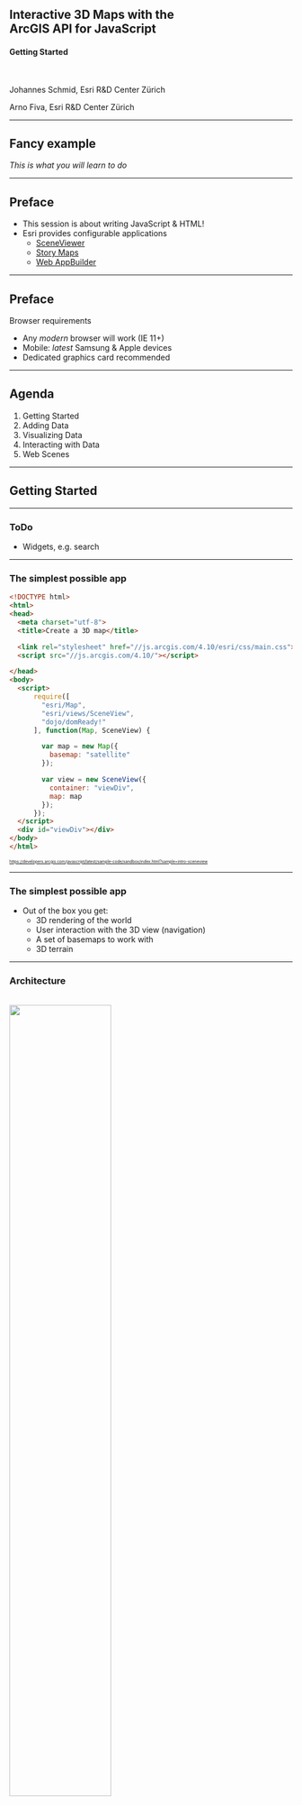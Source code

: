 
<!-- .slide: data-background="images/bg-1.png" -->

## Interactive 3D Maps with the<br/> ArcGIS API for JavaScript

#### Getting Started

<br />

<p>Johannes Schmid, Esri R&amp;D Center Z&uuml;rich</p>
<p>Arno Fiva, Esri R&amp;D Center Z&uuml;rich</p>

---

<!-- .slide: data-background="images/bg-4.png" -->

## Fancy example

<i>This is what you will learn to do</i>

---

<!-- .slide: data-background="images/bg-2.png" -->

## Preface

- This session is about writing JavaScript & HTML!
- Esri provides configurable applications
  - [SceneViewer](https://www.esri.com/en-us/arcgis/products/3d-scene-viewer)
  - [Story Maps](https://storymaps.arcgis.com/en/)
  - [Web AppBuilder](https://www.esri.com/en-us/arcgis/products/web-appbuilder/overview)
  
---

<!-- .slide: data-background="images/bg-2.png" -->

## Preface

Browser requirements
- Any _modern_ browser will work (IE 11+)
- Mobile: _latest_ Samsung & Apple devices
- Dedicated graphics card recommended

---

<!-- .slide: data-background="images/bg-2.png" -->

## Agenda

1. Getting Started
2. Adding Data
3. Visualizing Data
4. Interacting with Data
5. Web Scenes

---

<!-- .slide: data-background="images/bg-4.png" -->

## Getting Started

---

### ToDo

- Widgets, e.g. search

---

<!-- .slide: data-background="images/bg-3.png" -->

### The simplest possible app

```html
<!DOCTYPE html>
<html>
<head>
  <meta charset="utf-8">
  <title>Create a 3D map</title>  

  <link rel="stylesheet" href="//js.arcgis.com/4.10/esri/css/main.css">
  <script src="//js.arcgis.com/4.10/"></script>  

</head>
<body>
  <script>
      require([
        "esri/Map",
        "esri/views/SceneView",
        "dojo/domReady!"
      ], function(Map, SceneView) {

        var map = new Map({
          basemap: "satellite"
        });

        var view = new SceneView({
          container: "viewDiv",
          map: map
        });        
      });
  </script>
  <div id="viewDiv"></div>
</body>
</html>
```

<span style="font-size: 50%">https://developers.arcgis.com/javascript/latest/sample-code/sandbox/index.html?sample=intro-sceneview</span>

---

### The simplest possible app

- Out of the box you get:
  - 3D rendering of the world
  - User interaction with the 3D view (navigation)
  - A set of basemaps to work with
  - 3D terrain

---

<!-- .slide: data-background="images/bg-3.png" -->

### Architecture

<br/>
<img src="images/architecture-map-sceneview-layers.png" width="60%" style="border: none; background: none; box-shadow: none"/>

---

<!-- .slide: data-background="images/bg-3.png" -->

### Changing a map from 2D to 3D

- [`Map`](https://developers.arcgis.com/javascript/latest/api-reference/esri-Map.html) is universal
- [`MapView`](https://developers.arcgis.com/javascript/latest/api-reference/esri-MapView.html) creates a 2D map
- [`SceneView`](https://developers.arcgis.com/javascript/latest/api-reference/esri-SceneView.html) creates a 3D map

<span style="font-size: 50%">https://developers.arcgis.com/javascript/latest/sample-code/sandbox/index.html?sample=layers-vectortilelayer</span>

---

<!-- .slide: data-background="images/bg-4.png" -->

## Resources

<ul>
  <li>Developer portal (SDK)</li>
  <li>Sandbox</li>
  <li>GitHub</li>
  <li>Pricing?</li>
</ul>

---

<!-- .slide: data-background="../images/bg-2.png" -->
### <b>ArcGIS API for JavaScript</b>

<span style="font-size: 50%">https://developers.arcgis.com/javascript/</span>

<img class="plain" src="./images/js-doc.png" height=500 background=none>

---

<!-- .slide: data-background="images/bg-4.png" -->

## Adding Data

---

### Projections

[SceneView.viewingMode](https://developers.arcgis.com/javascript/latest/api-reference/esri-views-SceneView.html#viewingMode)

<table>
  <tr>
    <td style="vertical-align: middle">
      Global scene:<br/>
      <ul>
        <li>WebMercator</li>
        <li>WGS84</li>
      </ul>  
    </td>
    <td>
      <img src="images/global-scene.jpg" width="405px"/>
    </td>
  </tr>
  <tr>
    <td style="vertical-align: middle">
      Local scene:<br/>
      <ul>
        <li>Any projected CS</li>
        <li>One PCS only!</li>
      </ul>  
    </td>
    <td>
      <img src="images/local-scene.jpg" width="405px"/>
    </td>
  </tr>
</table>
---

<!-- .slide: data-background="images/bg-3.png" -->

### ToDo

- Add a `TileLayer`
  - https://services.arcgisonline.co.nz/arcgis/rest/services/Imagery/newzealand/MapServer
  - Discuss adding as op layer vs basemap?  
- Add buildings (3D object scene layer, not BSL)
  - Data sources: living atlas, portal item, URL
- Add point features
  - FeatureLayer and/or GeoJSON/CSV?
- Overview of layer/data types

---

<!-- .slide: data-background="images/bg-4.png" data-title="add-tile-layer" -->

### Add TileLayer

<div class="two-columns">
  <div class="left-column">

<div class="code-snippet" style="font-size: 160%;">
<button class="play" id="addTileLayerButton"></button>
<pre><code class="lang-ts">// Add layer showing housing density in NYC
var housingDensityLayer = new TileLayer({
  url: ".../New_York_Housing_Density/MapServer"
});
map.layers.add(housingDensityLayer);
</code></pre>
</div>

  </div>
  <div class="right-column">
    <iframe id="go-to-demo" data-src="./samples/newyork-getting-started.html" ></iframe>
  </div>
</div>

---

<!-- .slide: data-background="images/bg-4.png" data-title="add-feature-layer" -->

### Add FeatureLayer

<div class="two-columns">
  <div class="left-column">

<div class="code-snippet" style="font-size: 160%;">
<button class="play" id="addFeatureLayerButton"></button>
<pre><code class="lang-ts">// Add points containing information of
// popular buildings in Manhattan
var buildingInfo = new FeatureLayer({
  url: "http:\/\/tiles.arcgis.com/...",
  popupEnabled: true,
  outFields: ["\*"],
})
</code></pre>
</div>

  </div>
  <div class="right-column">
    <iframe id="go-to-demo" data-src="./samples/newyork-getting-started.html" ></iframe>
  </div>
</div>

---

<!-- .slide: data-background="images/bg-4.png" data-title="add-scene-layer" -->

### Add SceneLayer

<div class="two-columns">
  <div class="left-column">

<div class="code-snippet" style="font-size: 160%;">
<button class="play" id="addSceneLayerButton"></button>
<pre><code class="lang-ts">// Add layer showing housing density in NYC
var buildingsLayer = new SceneLayer({
  portalItem: {
    id: "2e0761b9a4274b8db52c4bf34356911e"
  }
});
map.layers.add(buildingsLayer);
</code></pre>
</div>

  </div>
  <div class="right-column">
    <iframe id="go-to-demo" data-src="./samples/newyork-getting-started.html" ></iframe>
  </div>
</div>

---

<!-- .slide: data-background="../images/bg-8.png" -->

## Overview of Layers

|     2D & 3D  |     3D only  |
|-----------|-----------|
| `FeatureLayer` | `ElevationLayer` |
| `CSVLayer` | `SceneLayer` |
| `StreamLayer` | `IntegratedMeshLayer` |
| `ImageryLayer`, `MapImageLayer` | `PointCloudLayer` |
| `ImageryLayer` | `BuildingSceneLayer` |
| `WMSLayer`, `WMTSLayer` |  |
| `OpenStreetMapLayer` |  |
| `TileLayer` |  |
| `WebTileLayer` |  |
| `VectorTileLayer` |  |

---

<!-- .slide: data-background="images/bg-4.png" -->
## Visualizing Data

---

### ToDo

- ~~Theoretical background on Renderers/Symbols~~
- Change building style
  - Textures on/off
  - Edges
- Change point style
  - From primitive to web style icon
  - Callouts, maybe perspective
  - Add tree layer + 3D models from web styles?
- elevationInfo?

---

<!-- .slide: data-background="images/bg-4.png" data-title="feature-layer-renderer" -->

### Visualization: FeatureLayer

<div class="two-columns">
  <div class="left-column">

<div class="code-snippet" style="font-size: 160%;">
<button class="play" id="changeFeatureLayerRendererButton"></button>
<pre><code class="lang-ts">// Visualize points with 3D icons
buildingInfoLayer.renderer = {
  type: "simple",
  symbol: new PointSymbol3D({
    symbolLayers: [{
      type: "icon",
      anchor: "bottom",
      size: 18,
      resource: {
        href: ".../thumbnails/Pushpin5.png"
      },
      material: {
        color: "red"
      }
    }]}};
</code></pre>
</div>

<div class="code-snippet" style="font-size: 160%;">
<button class="play" id="improvePerspectiveButton"></button>
<pre><code class="lang-ts">// Improve perspective
buildingInfoLayer
  .screenSizePerspectiveEnabled = false;
</code></pre>
</div>

  </div>
  <div class="right-column">
    <iframe id="go-to-demo" data-src="./samples/newyork-getting-started.html" ></iframe>
  </div>
</div>

---

<!-- .slide: data-background="images/bg-4.png" data-title="scene-layer-renderer" -->

### Visualization: SceneLayer

<div class="two-columns">
  <div class="left-column">

<div class="code-snippet" style="font-size: 160%;">
<button class="play" id="changeBuildingRendererButton"></button>
<pre><code class="lang-ts">// Visualize buildings

</code></pre>
</div>

<div class="code-snippet" style="font-size: 160%;">
<button class="play" id="addEdgesButton"></button>
<pre><code class="lang-ts">// Add solid edges

</code></pre>
</div>

<div class="code-snippet" style="font-size: 160%;">
<button class="play" id="addShadowsButton"></button>
<pre><code class="lang-ts">// Add solid edges

</code></pre>
</div>

  </div>
  <div class="right-column">
    <iframe id="go-to-demo" data-src="./samples/newyork-getting-started.html" ></iframe>
  </div>
</div>

---

<!-- .slide: data-background="images/bg-4.png" data-title="feature-layer-renderer" -->

### Renderers and Symbols

- Use the same renderers in 2D and 3D
  - [`SimpleRenderer`](https://developers.arcgis.com/javascript/latest/api-reference/esri-renderers-SimpleRenderer.html), [`ClassBreaksRenderer`](https://developers.arcgis.com/javascript/latest/api-reference/esri-renderers-ClassBreaksRenderer.html), [`UniqueValueRenderer`](https://developers.arcgis.com/javascript/latest/api-reference/esri-renderers-UniqueValueRenderer.html)
- 2D symbols are supported, _lossy conversion_
- For 3D visualizations, use 3D symbols
  -  [`PointSymbol3D`](https://developers.arcgis.com/javascript/latest/api-reference/esri-symbols-PointSymbol3D.html), [`LineSymbol3D`](https://developers.arcgis.com/javascript/latest/api-reference/esri-symbols-LineSymbol3D.html), [`PolygonSymbol3D`](https://developers.arcgis.com/javascript/latest/api-reference/esri-symbols-PolygonSymbol3D.html), [`MeshSymbol3D`](https://developers.arcgis.com/javascript/latest/api-reference/esri-symbols-MeshSymbol3D.html)

---

### 3D Symbols

<!-- (flat) IconSymbol3DLayer - LineSymbol3DLayer - FillSymbol3DLayer -->

<table class="symbology">
  <tr>
    <th>PointSymbol3D</th>
    <th>LineSymbol3D</th>
    <th>PolygonSymbol3D</th>
  </tr>
  <tr>
    <td>
      <div class="image-title">IconSymbol3DLayer</div>
      <img src='./images/isl.png' width='310'/>
    </td>
    <td>
      <div class="image-title">LineSymbol3DLayer</div>
      <img src='./images/lsl.png' width='310'/>
    </td>
    <td>
      <div class="image-title dark">FillSymbol3DLayer</div>
      <img src='./images/fsl.png' width='310'/>
    </td>
  </tr>
  <tr>
    <!-- (volumetric) ObjectSymbol3DLayer - PathSymbol3DLayer - ExtrudeSymbol3DLayer -->
    <td>
      <div class="image-title">ObjectSymbol3DLayer</div>
      <img src='./images/osl.png' width='310'/>
    </td>
    <td>
      <div class="image-title">PathSymbol3DLayer</div>
      <img src='./images/psl.png' width='310'/>
    </td>
    <td>
      <div class="image-title">ExtrudeSymbol3DLayer</div>
      <img src='./images/esl.png' width='310'/>
    </td>
  </tr>
</table>

---

<!-- .slide: data-background="images/bg-4.png" -->

## Interacting with Data

---

<!-- .slide: data-background="images/bg-4.png" -->

### Working with the [SceneView](https://developers.arcgis.com/javascript/latest/api-reference/esri-views-SceneView.html)

<div class="code-snippet" style="font-size: 160%;">
  <pre><code class="lang-ts">
class SceneView {
  // Camera specifies the view
  camera: Camera;

  // Animations, framing
  goTo(viewpoint);

  // Finding graphics at screen locations
  hitTest(screenPoint);

  // User events
  on(event, callback);
}
  </code></pre>
</div>

---

<!-- .slide: data-background="images/bg-4.png" data-title="building-scene-layer" -->

### Building Scene Layer

<div class="two-columns">
  <div class="left-column">

<div class="code-snippet" style="font-size: 160%;">
<button class="play" id="addBuildingButton"></button>
<pre><code class="lang-ts">// Add new Building Scene Layer
var esriAdminBldg = new BuildingSceneLayer({
  url: ".../Esri_Admin_Bldg/SceneServer"
});
view.map.add(buildingSceneLayer);
</code></pre>
</div>

<div class="code-snippet" style="font-size: 160%;">
<pre><code class="lang-ts">// Retrieve building sublayer
function getSublayer(title) {
  return esriAdminBldg
    .allSublayers
    .find(function(sublayer) {
      return sublayer.title === title;
    });
};</code></pre>
</div>

  </div>
  <div class="right-column">
    <iframe id="go-to-demo" data-src="./samples/redlands-getting-started.html" ></iframe>
  </div>
</div>

---

<!-- .slide: data-background="../images/bg-4.png" data-title="building-scene-layer-api" -->

## Building Scene Layer

<div class="two-columns">
  <div class="left-column">

<div class="code-snippet" style="font-size: 160%;">
<pre><code class="lang-ts">// Retrieve building sublayer
function getSublayer(title) {
  return esriAdminBldg
    .allSublayers
    .find(function(sublayer) {
      return sublayer.title === title;
    });
};</code></pre>
</div>

<div class="code-snippet" style="font-size: 160%;">
<button class="play" id="hideWallsButton"></button>
<pre><code class="lang-ts">// Hide sublayer named "Walls"
getSublayer("Walls").visible = false;</code></pre>
</div>

<div class="code-snippet" style="font-size: 160%;">
<button class="play" id="hideRoofButton"></button>
<pre><code class="lang-ts">// Hide roof and windows
getSublayer("Roof").visible = false;
getSublayer("Windows").visible = false;</code></pre>
</div>


  </div>
  <div class="right-column">
    <iframe id="go-to-demo" data-src="./samples/redlands-getting-started.html" ></iframe>
  </div>
</div>

---

<!-- .slide: data-background="images/bg-4.png" -->

### ToDo

- Introduce BSL
- Interacting with BSL: hitTest -> hide layer
- goTo

---

<!-- .slide: data-background="images/bg-4.png" -->

## WebScene
### _Loading and saving your scene_

---

### WebScene
#### _Remember:_
<br/>
<img src="images/architecture-map-sceneview-layers.png" width="60%" style="border: none; background: none; box-shadow: none"/>

---

### WebScene

<img src="images/architecture-map-webscene-sceneview-layers.png" width="60%" style="border: none; background: none; box-shadow: none"/>

---

### WebScene
<br/>
<img src="images/architecture-map-webscene.png" width="60%" style="border: none; background: none; box-shadow: none"/>
<br/>
<br/>

<div class="twos" style="font-size: 80%">
  <div style="margin-left: 4em">
    <ul>
      <li>Works with `MapView` and `SceneView`</li>
      <li>Cannot be saved</li>
    </ul>   
  </div>

  <div>
    <ul>
      <li>Only works with `SceneView`</li>
      <li>Can be saved to Online/Enterprise</li>
    </ul>   
  </div>

</div>

---

### WebScene
#### _Loading a scene_

```javascript
require([
  "esri/WebScene",
  "esri/views/SceneView",
  "dojo/domReady!"
], function(WebScene, SceneView) {

  var scene = new WebScene({
    portalItem: {
      id: "19dcff93eeb64f208d09d328656dd492"
    }
  });

  var view = new SceneView({
    container: "viewDiv",
    map: scene
  });
});
```

<span style="font-size: 50%">https://developers.arcgis.com/javascript/latest/sample-code/sandbox/index.html?sample=webscene-basic</span>

---

### WebScene
- Save to ArcGIS Online or Enterprise ([SDK sample](https://developers.arcgis.com/javascript/latest/sample-code/webscene-save/index.html))
- Persists _data_, not _view_ or _app behavior_
- ...with some exceptions, for example:
  - Popup behavior
  - Initial view
- JSON specification similar to WebMap
  - https://developers.arcgis.com/web-scene-specification/

---

<!-- .slide: data-background="images/bg-4.png" -->

## Where to?

---

<!-- .slide: data-background="images/bg-2.png" -->

### Related sessions

- Interactive 3D Maps with the JavaScript API: _Beyond the Basics_ <br/>
  _Wed 5.30pm, Primrose B_
- Practical Guide for Building a 3D Web App From 2D Data<br/>
  _Thu 10.30am, Primrose A_
- 3D Visualization with the ArcGIS API for JavaScript<br/>
  _Thu 4pm, Primrose C-D_

---

<!-- .slide: data-background="images/bg-survey.jpg" -->

---

<!-- .slide: data-background="images/bg-esri.png" -->
